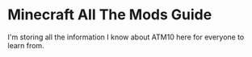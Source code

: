 # Minecraft All The Mods Guide
I'm storing all the information I know about ATM10 here for everyone to learn from.
